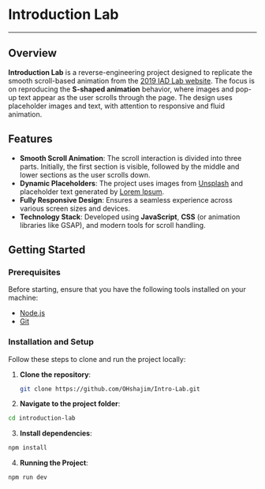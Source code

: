# Introduction Lab

---

## Overview

**Introduction Lab** is a reverse-engineering project designed to replicate the smooth scroll-based animation from the [2019 IAD Lab website](https://2019.iad-lab.ch/). The focus is on reproducing the **S-shaped animation** behavior, where images and pop-up text appear as the user scrolls through the page. The design uses placeholder images and text, with attention to responsive and fluid animation.

## Features

- **Smooth Scroll Animation**: The scroll interaction is divided into three parts. Initially, the first section is visible, followed by the middle and lower sections as the user scrolls down.
- **Dynamic Placeholders**: The project uses images from [Unsplash](https://unsplash.com/) and placeholder text generated by [Lorem Ipsum](https://loremipsum.io/).
- **Fully Responsive Design**: Ensures a seamless experience across various screen sizes and devices.
- **Technology Stack**: Developed using **JavaScript**, **CSS** (or animation libraries like GSAP), and modern tools for scroll handling.

## Getting Started

### Prerequisites

Before starting, ensure that you have the following tools installed on your machine:

- [Node.js](https://nodejs.org/)
- [Git](https://git-scm.com/)

### Installation and Setup

Follow these steps to clone and run the project locally:

1. **Clone the repository**:

   ```bash
   git clone https://github.com/OHshajim/Intro-Lab.git
   ```

2. **Navigate to the project folder**:

```bash
cd introduction-lab
```

3. **Install dependencies**:

```bash
npm install
```

4. **Running the Project**:

```bash
npm run dev
```
